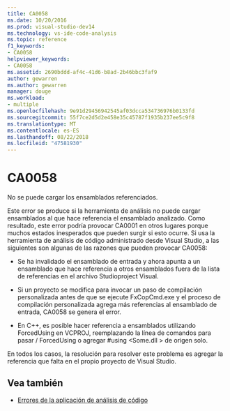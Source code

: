 ```yaml
---
title: CA0058
ms.date: 10/20/2016
ms.prod: visual-studio-dev14
ms.technology: vs-ide-code-analysis
ms.topic: reference
f1_keywords:
- CA0058
helpviewer_keywords:
- CA0058
ms.assetid: 2690bddd-af4c-41d6-b8ad-2b46bbc3faf9
author: gewarren
ms.author: gewarren
manager: douge
ms.workload:
- multiple
ms.openlocfilehash: 9e91d29456942545af03dcca534736976b0133fd
ms.sourcegitcommit: 55f7ce2d5d2e458e35c45787f1935b237ee5c9f8
ms.translationtype: MT
ms.contentlocale: es-ES
ms.lasthandoff: 08/22/2018
ms.locfileid: "47581930"
---
```

# <a name="ca0058"></a>CA0058

No se puede cargar los ensamblados referenciados.

Este error se produce si la herramienta de análisis no puede cargar ensamblados al que hace referencia el ensamblado analizado. Como resultado, este error podría provocar CA0001 en otros lugares porque muchos estados inesperados que pueden surgir si esto ocurre. Si usa la herramienta de análisis de código administrado desde Visual Studio, a las siguientes son algunas de las razones que pueden provocar CA0058:

-   Se ha invalidado el ensamblado de entrada y ahora apunta a un ensamblado que hace referencia a otros ensamblados fuera de la lista de referencias en el archivo Studioproject Visual.

-   Si un proyecto se modifica para invocar un paso de compilación personalizada antes de que se ejecute FxCopCmd.exe y el proceso de compilación personalizada agrega más referencias al ensamblado de entrada, CA0058 se genera el error.

-   En C++, es posible hacer referencia a ensamblados utilizando ForcedUsing en VCPROJ, reemplazando la línea de comandos para pasar / ForcedUsing o agregar #using \<Some.dll > de origen solo.

En todos los casos, la resolución para resolver este problema es agregar la referencia que falta en el propio proyecto de Visual Studio.

## <a name="see-also"></a>Vea también

- [Errores de la aplicación de análisis de código](../code-quality/code-analysis-application-errors.md)
